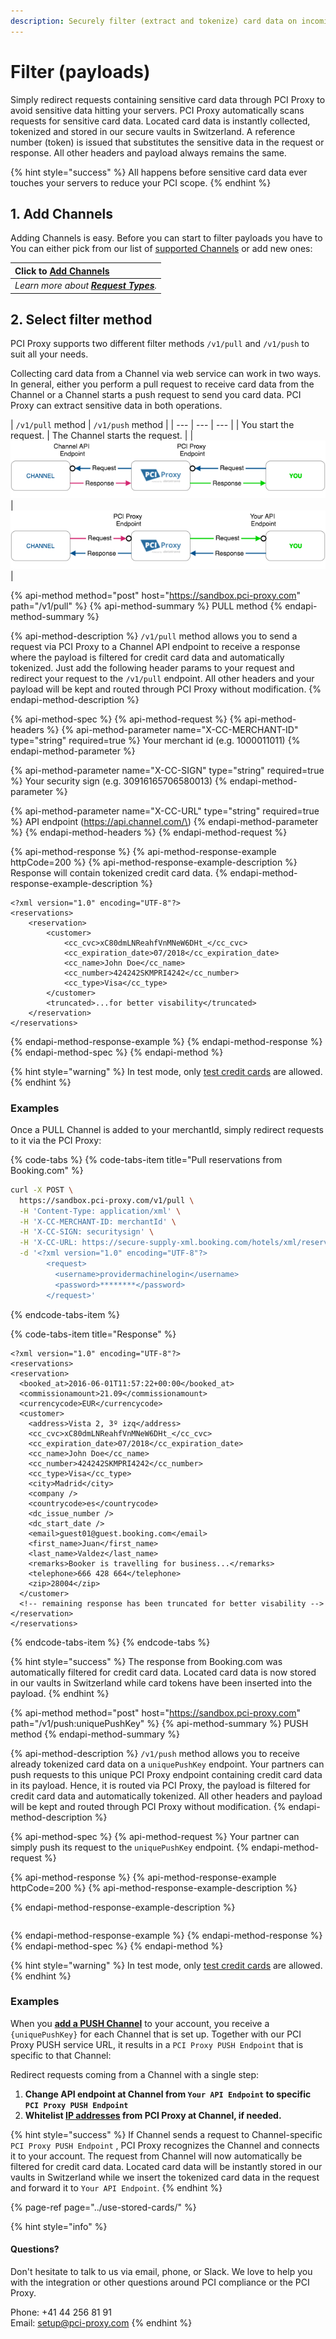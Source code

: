 ```yaml
---
description: Securely filter (extract and tokenize) card data on incoming payloads.
---
```


# Filter \(payloads\)

Simply redirect requests containing sensitive card data through PCI Proxy to avoid sensitive data hitting your servers. PCI Proxy automatically scans requests for sensitive card data. Located card data is instantly collected, tokenized and stored in our secure vaults in Switzerland. A reference number \(token\) is issued that substitutes the sensitive data in the request or response. All other headers and payload always remains the same.

{% hint style="success" %}
All happens before sensitive card data ever touches your servers to reduce your PCI scope.
{% endhint %}

## 1. Add Channels

Adding Channels is easy. Before you can start to filter payloads you have to You can either pick from our list of [supported Channels](../resources/supported-channels.md) or add new ones:

| Click to [**Add Channels**](https://admin.sandbox.datatrans.com/showcase/pci-proxy/add-channel.html) |
| :--- |
| _Learn more about _[_**Request Types**_](../resources/request-types.md)_._ |

## 2. Select filter method

PCI Proxy supports two different filter methods `/v1/pull` and `/v1/push` to suit all your needs. 

Collecting card data from a Channel via web service can work in two ways. In general, either you perform a pull request to receive card data from the Channel or a Channel starts a push request to send you card data. PCI Proxy can extract sensitive data in both operations.

| `/v1/pull` method | `/v1/push` method |
| --- | --- | --- |
| You start the request. | The Channel starts the request. |
| ![](../.gitbook/assets/channel_pull_pciproxy_color%20%281%29.png) | ![](../.gitbook/assets/channel_push_pciproxy_color.png) |

{% api-method method="post" host="https://sandbox.pci-proxy.com" path="/v1/pull" %}
{% api-method-summary %}
PULL method
{% endapi-method-summary %}

{% api-method-description %}
`/v1/pull` method allows you to send a request via PCI Proxy to a Channel API endpoint to receive a response where the payload is filtered for credit card data and automatically tokenized. Just add the following header params to your request and redirect your request to the `/v1/pull` endpoint. All other headers and your payload will be kept and routed through PCI Proxy without modification.
{% endapi-method-description %}

{% api-method-spec %}
{% api-method-request %}
{% api-method-headers %}
{% api-method-parameter name="X-CC-MERCHANT-ID" type="string" required=true %}
Your merchant id \(e.g. 1000011011\)
{% endapi-method-parameter %}

{% api-method-parameter name="X-CC-SIGN" type="string" required=true %}
Your security sign \(e.g. 30916165706580013\)
{% endapi-method-parameter %}

{% api-method-parameter name="X-CC-URL" type="string" required=true %}
API endpoint \(https://api.channel.com/\)
{% endapi-method-parameter %}
{% endapi-method-headers %}
{% endapi-method-request %}

{% api-method-response %}
{% api-method-response-example httpCode=200 %}
{% api-method-response-example-description %}
Response will contain tokenized credit card data.
{% endapi-method-response-example-description %}

```markup
<?xml version="1.0" encoding="UTF-8"?>
<reservations>
    <reservation>
        <customer>
            <cc_cvc>xC80dmLNReahfVnMNeW6DHt_</cc_cvc>
            <cc_expiration_date>07/2018</cc_expiration_date>
            <cc_name>John Doe</cc_name>
            <cc_number>424242SKMPRI4242</cc_number>
            <cc_type>Visa</cc_type>
        </customer>
        <truncated>...for better visability</truncated>
    </reservation>   
</reservations>
```
{% endapi-method-response-example %}
{% endapi-method-response %}
{% endapi-method-spec %}
{% endapi-method %}

{% hint style="warning" %}
In test mode, only [test credit cards](../setup/sandbox-account.md) are allowed.
{% endhint %}

### Examples

Once a PULL Channel is added to your merchantId, simply redirect requests to it via the PCI Proxy:

{% code-tabs %}
{% code-tabs-item title="Pull reservations from Booking.com" %}
```bash
curl -X POST \
  https://sandbox.pci-proxy.com/v1/pull \
  -H 'Content-Type: application/xml' \
  -H 'X-CC-MERCHANT-ID: merchantId' \
  -H 'X-CC-SIGN: securitysign' \
  -H 'X-CC-URL: https://secure-supply-xml.booking.com/hotels/xml/reservations' \
  -d '<?xml version="1.0" encoding="UTF-8"?>
        <request>
          <username>providermachinelogin</username>
          <password>********</password>
        </request>'
```
{% endcode-tabs-item %}

{% code-tabs-item title="Response" %}
```markup
<?xml version="1.0" encoding="UTF-8"?>
<reservations>
<reservation>
  <booked_at>2016-06-01T11:57:22+00:00</booked_at>
  <commissionamount>21.09</commissionamount>
  <currencycode>EUR</currencycode>
  <customer>
    <address>Vista 2, 3º izq</address>
    <cc_cvc>xC80dmLNReahfVnMNeW6DHt_</cc_cvc>
    <cc_expiration_date>07/2018</cc_expiration_date>
    <cc_name>John Doe</cc_name>
    <cc_number>424242SKMPRI4242</cc_number>
    <cc_type>Visa</cc_type>
    <city>Madrid</city>
    <company />
    <countrycode>es</countrycode>
    <dc_issue_number />
    <dc_start_date />
    <email>guest01@guest.booking.com</email>
    <first_name>Juan</first_name>
    <last_name>Valdez</last_name>
    <remarks>Booker is travelling for business...</remarks>
    <telephone>666 428 664</telephone>
    <zip>28004</zip>
  </customer>
  <!-- remaining response has been truncated for better visability -->
</reservation>
</reservations>
```
{% endcode-tabs-item %}
{% endcode-tabs %}

{% hint style="success" %}
The response from Booking.com was automatically filtered for credit card data. Located card data is now stored in our vaults in Switzerland while card tokens have been inserted into the payload.
{% endhint %}

{% api-method method="post" host="https://sandbox.pci-proxy.com" path="/v1/push:uniquePushKey" %}
{% api-method-summary %}
PUSH method
{% endapi-method-summary %}

{% api-method-description %}
`/v1/push` method allows you to receive already tokenized card data on a `uniquePushKey` endpoint. Your partners can push requests to this unique PCI Proxy endpoint containing credit card data in its payload. Hence, it is routed via PCI Proxy, the payload is filtered for credit card data and automatically tokenized. All other headers and payload will be kept and routed through PCI Proxy without modification.
{% endapi-method-description %}

{% api-method-spec %}
{% api-method-request %}
Your partner can simply push its request to the `uniquePushKey` endpoint. 
{% endapi-method-request %}

{% api-method-response %}
{% api-method-response-example httpCode=200 %}
{% api-method-response-example-description %}

{% endapi-method-response-example-description %}

```javascript

```
{% endapi-method-response-example %}
{% endapi-method-response %}
{% endapi-method-spec %}
{% endapi-method %}

{% hint style="warning" %}
In test mode, only [test credit cards](../setup/sandbox-account.md) are allowed.
{% endhint %}

### Examples

When you [**add a PUSH Channel**](filter-payloads.md#1-add-channel-to-your-account) to your account, you receive a `{uniquePushKey}` for each Channel that is set up. Together with our PCI Proxy PUSH service URL, it results in a `PCI Proxy PUSH Endpoint` that is specific to that Channel:

Redirect requests coming from a Channel with a single step:

1. **Change API endpoint at Channel from `Your API Endpoint` to specific `PCI Proxy PUSH Endpoint`**
2. **Whitelist **[**IP addresses**](../setup/ip-whitelisting.md)** from PCI Proxy at Channel, if needed.**

{% hint style="success" %}
If Channel sends a request to Channel-specific `PCI Proxy PUSH Endpoint` , PCI Proxy recognizes the Channel and connects it to your account. The request from Channel will now automatically be filtered for credit card data. Located card data will be instantly stored in our vaults in Switzerland while we insert the tokenized card data in the request and forward it to `Your API Endpoint`.
{% endhint %}

{% page-ref page="../use-stored-cards/" %}

{% hint style="info" %}
#### Questions?

Don't hesitate to talk to us via email, phone, or Slack. We love to help you with the integration or other questions around PCI compliance or the PCI Proxy.

Phone: +41 44 256 81 91  
Email: [setup@pci-proxy.com](mailto:support@pci-proxy.com)
{% endhint %}

